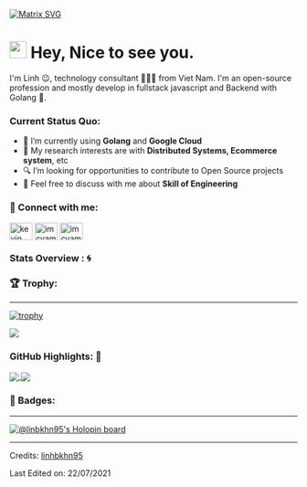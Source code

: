 [![Matrix SVG](https://raw.githubusercontent.com/rodrigograca31/rodrigograca31/master/matrix.svg)](https://www.youtube.com/watch?v=SDkAGkd4NLc) 

<h1><img src="https://emojis.slackmojis.com/emojis/images/1531849430/4246/blob-sunglasses.gif?1531849430" width="30"/> Hey, Nice to see you.</h1>

I'm Linh 😉, technology consultant 👨🏻‍💻 from Viet Nam. I'm an open-source profession and mostly develop in fullstack javascript and Backend with Golang 🐍.

### Current Status Quo:

- 🌱 I’m currently using <strong>Golang</strong> and <strong>Google Cloud</strong>
- 🤔 My research interests are with <strong>Distributed Systems, Ecommerce system</strong>, etc
- 🔍 I’m looking for opportunities to contribute to Open Source projects
- 💬 Feel free to discuss with me about <strong>Skill of Engineering</strong>

### 👀 Connect with me:
<p align="left">
<a href="https://www.linkedin.com/in/linh-kevin-bb053a118/" target="blank"><img align="center" src="https://raw.githubusercontent.com/rahuldkjain/github-profile-readme-generator/master/src/images/icons/Social/linked-in-alt.svg" alt="kevin" height="30" width="40" /></a>
<a href="https://dev.to/linhbkhn95" target="blank"><img align="center" src="https://raw.githubusercontent.com/rahuldkjain/github-profile-readme-generator/master/src/images/icons/Social/devto.svg" alt="imcvampire" height="30" width="40" /></a>
<a href="https://leetcode.com/bao_linh/" target="blank"><img align="center" src="https://raw.githubusercontent.com/rahuldkjain/github-profile-readme-generator/master/src/images/icons/Social/leet-code.svg" alt="imcvampire" height="30" width="40" /></a>
</p>

### Stats Overview : :cyclone:


### 🏆 Trophy:
---
[![trophy](https://github-profile-trophy.vercel.app/?username=linhbkhn95&theme=gruvbox&no-frame=true&no-bg=true)](https://github.com/ryo-ma/github-profile-trophy)

<img align="center" src="https://github-readme-stats.vercel.app/api?username=linhbkhn95&show_icons=true&count_private=true&hide=stars&include_all_commits=false&theme=material-palenight" />


### GitHub Highlights: :blossom:
<a href="">
  <img align="center" src="https://github-readme-stats.vercel.app/api/top-langs/?username=linhbkhn95&langs_count=8&layout=compact&theme=material-palenight&hide=html,Tcl" />
</a>
<a href="">
  <img align="center" src="http://github-readme-streak-stats.herokuapp.com?user=linhbkhn95&theme=material-palenight"/>
</a>

### 📛 Badges:
---
[![@linbkhn95's Holopin board](https://holopin.io/api/user/board?user=linhbkhn95)](https://holopin.io/@linhbkhn95)

-----
Credits: [linhbkhn95](https://github.com/linhbkhn95)

Last Edited on: 22/07/2021
